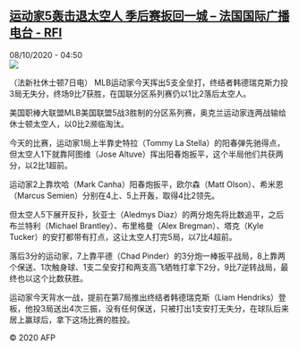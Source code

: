 <!--1602129313000-->
[运动家5轰击退太空人 季后赛扳回一城 – 法国国际广播电台 - RFI](http://www.rfi.fr//cn/contenu/20201008-%E8%BF%90%E5%8A%A8%E5%AE%B65%E8%BD%B0%E5%87%BB%E9%80%80%E5%A4%AA%E7%A9%BA%E4%BA%BA-%E5%AD%A3%E5%90%8E%E8%B5%9B%E6%89%B3%E5%9B%9E%E4%B8%80%E5%9F%8E)
------

<div>08/10/2020 - 04:50</div><img src="https://s.rfi.fr/media/display/a13edc86-0912-11eb-8772-005056a964fe/w:310/p:16x9/spo0005b.201008105003.jpg"><div class="t-content__body u-clearfix"><p>（法新社休士顿7日电）    MLB运动家今天挥出5支全垒打，终结者韩德瑞克斯力投3局无失分，终场9比7获胜，在国联分区系列赛仍以1比2落后太空人。</p><p>美国职棒大联盟MLB美国联盟5战3胜制的分区系列赛，奥克兰运动家连两战输给休士顿太空人，以0比2濒临淘汰。</p><p>今天的比赛，运动家1局上半靠史特拉（Tommy La Stella）的阳春弹先驰得点，但太空人1下就靠阿图维（Jose Altuve）挥出阳春炮扳平，这个半局他们共获两分，以2比1超前。</p><p>运动家2上靠坎哈（Mark Canha）阳春炮扳平，欧尔森（Matt Olson）、希米恩（Marcus Semien）分别在4上、5上开轰，取得4比2领先。</p><p>但太空人5下展开反扑，狄亚士（Aledmys Diaz）的两分炮先将比数追平，之后布兰特利（Michael Brantley）、布里格曼（Alex Bregman）、塔克（Kyle Tucker）的安打都带有打点，这让太空人打完5局，以7比4超前。</p><p>落后3分的运动家，7上靠平德（Chad Pinder）的3分炮一棒扳平战局，8上靠两个保送、1次触身球、1支二垒安打和两支高飞牺牲打拿下2分，9比7逆转战局，最终也以这个比数获胜。</p><p>运动家今天背水一战，提前在第7局推出终结者韩德瑞克斯（Liam Hendriks）登板，他投3局送出4次三振，没有任何保送，只被打出1支安打无失分，在球队后来居上赢球后，拿下这场比赛的胜投。</p><p class="t-copyright">© 2020 AFP</p>        </div>
